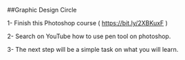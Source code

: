 ##Graphic Design Circle

1- Finish this Photoshop course ( https://bit.ly/2XBKuxF )

2- Search on YouTube how to use pen tool on photoshop.

3- The next step will be a simple task on what you will learn.
